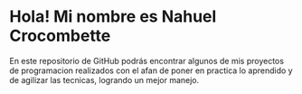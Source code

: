 # Hola! Mi nombre es Nahuel Crocombette
En este repositorio de GitHub podrás encontrar algunos de mis proyectos de programacion realizados con el afan de poner en practica lo aprendido y de agilizar las tecnicas, logrando un mejor manejo. 
